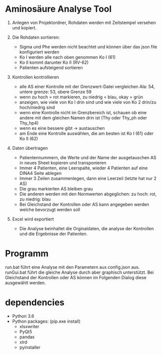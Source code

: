 # Aminosäure Analyse Tool
1. Anlegen von Projektordner, Rohdaten werden mit Zeitstempel versehen und kopiert.

2. Die Rohdaten sortieren:
    - Sigma und Phe werden nicht beachtet und können über das json file konfiguriert werden
    - Ko I werden alle nach oben genommen Ko I (61)
    - Ko II kommt darunter Ko II (RV-62)
    - Patienten aufsteigend sortieren

3. Kontrollen kontrollieren
    - alle AS einer Kontrolle mit der Grenzwert-Datei vergleichen Ala: 54, untere grenze: 53, obere Grenze 59
    - wenn zu hoch = rot markieren, zu niedrig = blau, okay = grün
    - anzeigen, wie viele von Ko I drin sind und wie viele von Ko 2 drin/zu hoch/niedrig sind
    - wenn eine Kontrolle nicht im Grenzbereich ist, schauen ob eine andere mit dem gleichen Namen drin ist (Thy oder Thy_ph oder Thy_hp4)
    - wenn es eine bessere gibt → austauschen
    - am Ende eine Kontrolle auswählen, die am besten ist Ko I (61) oder Ko II (62)

4. Daten übertragen
    - Patientennummern, die Werte und der Name der ausgetauschen AS in neues Sheet kopieren und transponieren
    - Immer 4 Patienten, eine Leerspalte, wieder 4 Patienten auf eine DINA4 Seite ablegen
    - Immer 3 Zeilen zusammenlegen, dann eine Leerzeil (letzte hat nur 2 AS)
    - Die grau markierten AS bleiben grau
    - Die anderen werden mit den Normwerten abgeglichen: zu hoch: rot, zu niedrig: blau
    - Bei Gleichstand der Kontrollen oder AS kann angegeben werden welche bevorzugt werden soll    

5. Excel wird exportiert
    - Die Analyse beinhaltet die Orginaldaten, die analyse der Kontrollen und die Ergebnisse der Patienten.

# Programm
run.bat führt eine Analyse mit den Parametern aus config.json aus.
runGui.bat führt die gleiche Analyse durch aber graphisch unterstützt. Bei Gleichstand der Kontrollen oder AS können im Folgenden Dialog diese ausgewählt werden.

# dependencies
- Python 3.6
- Python packages: (pip.exe install)
  - xlsxwriter
  - PyQt5
  - pandas
  - xlrd
  - pyinstaller
